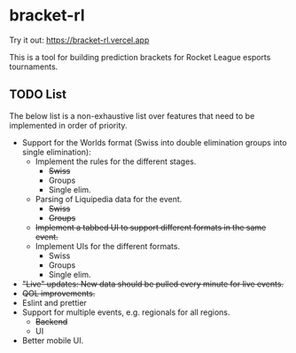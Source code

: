 # bracket-rl

Try it out: https://bracket-rl.vercel.app

This is a tool for building prediction brackets for Rocket League esports tournaments.

## TODO List

The below list is a non-exhaustive list over features that need to be implemented in order of priority.

- Support for the Worlds format (Swiss into double elimination groups into single elimination):
  - Implement the rules for the different stages.
    - ~~Swiss~~
    - Groups
    - Single elim.
  - Parsing of Liquipedia data for the event.
    - ~~Swiss~~
    - ~~Groups~~
  - ~~Implement a tabbed UI to support different formats in the same event.~~
  - Implement UIs for the different formats.
    - Swiss
    - Groups
    - Single elim.
- ~~"Live" updates: New data should be pulled every minute for live events.~~
- ~~QOL improvements.~~
- Eslint and prettier
- Support for multiple events, e.g. regionals for all regions.
  - ~~Backend~~
  - UI
- Better mobile UI.
